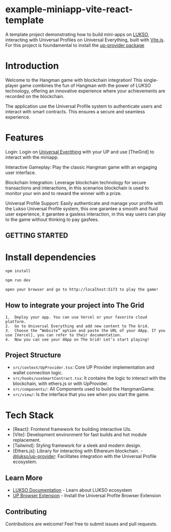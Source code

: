 # example-miniapp-vite-react-template

A template project demonstrating how to build mini-apps on [LUKSO](https://lukso.network), interacting with Universal Profiles on Universal Everything, built with [Vite.js](https://vite.dev).
For this project is foundamental to install the [up-provider package](https://github.com/lukso-network/tools-up-provider)

# Introduction

Welcome to the Hangman game with blockchain integration! This single-player game combines the fun of Hangman with the power of LUKSO technology, offering an innovative experience where your achievements are recorded on the blockchain.

The application use the Universal Profile system to authenticate users and interact with smart contracts. This ensures a secure and seamless experience.

# Features

Login: Login on [Universal Everithing](https://universaleverything.io) with your UP and use [TheGrid] to interact with the miniapp.

Interactive Gameplay: Play the classic Hangman game with an engaging user interface.

Blockchain Integration: Leverage blockchain technology for secure transactions and interactions, in this scenarios blockchain is used to monitor your win and to reward the winner with a prize.

Universal Profile Support: Easily authenticate and manage your profile with the Lukso Universal Profile system, this one garantee a smooth and fluid user experience, it garantee a gasless interaction, in this way users can play to the game without thinking to pay gasfees.

## GETTING STARTED

# Install dependencies

```bash
npm install

npm run dev

open your browser and go to http://localhost:5173 to play the game!
```

## How to integrate your project into The Grid

    1.	Deploy your app. You can use Vercel or your favorite cloud platform.
    2.	Go to Universal Everything and add new content to The Grid.
    3.	Choose the “Website” option and paste the URL of your dApp. If you use [Vercel], you can refer to their documentation.
    4.	Now you can see your dApp on The Grid! Let’s start playing!

## Project Structure

- `src/context/UpProvider.tsx`: Core UP Provider implementation and wallet connection logic.
- `src/hooks/useSmartContract.tsx`: It contains the logic to interact with the blockchain, with ethers.js or with UpProvider.
- `src/components/`: All Components used to build the HangmanGame.
- `src/view/`: Is the interface that you see when you start the game.

# Tech Stack

- [React]: Frontend framework for building interactive UIs.
- [Vite]: Development environment for fast builds and hot module replacement.
- [Tailwind]: Styling framework for a sleek and modern design.
- [Ethers.js]: Library for interacting with Ethereum blockchain. -[@lukso/up-provider](https://github.com/lukso-network/tools-up-provider/tree/main): Facilitates integration with the Universal Profile ecosystem.

## Learn More

- [LUKSO Documentation](https://docs.lukso.tech/) - Learn about LUKSO ecosystem
- [UP Browser Extension](https://docs.lukso.tech/guides/browser-extension/install) - Install the Universal Profile Browser Extension

## Contributing

Contributions are welcome! Feel free to submit issues and pull requests.

